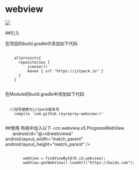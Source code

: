 # webview

[![](https://jitpack.io/v/reyreyrey/webview.svg)](https://jitpack.io/#reyreyrey/webview)
</br>

##引入
<p>在项目的build.gradle中添加如下代码</p>
<pre>
  <code>
    allprojects{
      repositories {
          jcenter()
          maven { url "https://jitpack.io" }
      }
    }
  </code>
</pre>

<p>在Module的build.gradle中添加如下代码</p>
<pre>
  <code>
  //加号替换为jitpack版本号
    compile 'com.github.reyreyrey:webview:+'
  </code>
</pre>

##使用
布局中加入以下
<cn.webview.x5.ProgressWebView </br>
        android:id="@+id/webviewa"</br>
        android:layout_width="match_parent"</br>
        android:layout_height="match_parent" />
<pre>
  <code>
        webView = findViewById(R.id.webview);
        webView.getWebView().loadUrl("https://baidu.com");
  </code>
</pre>
